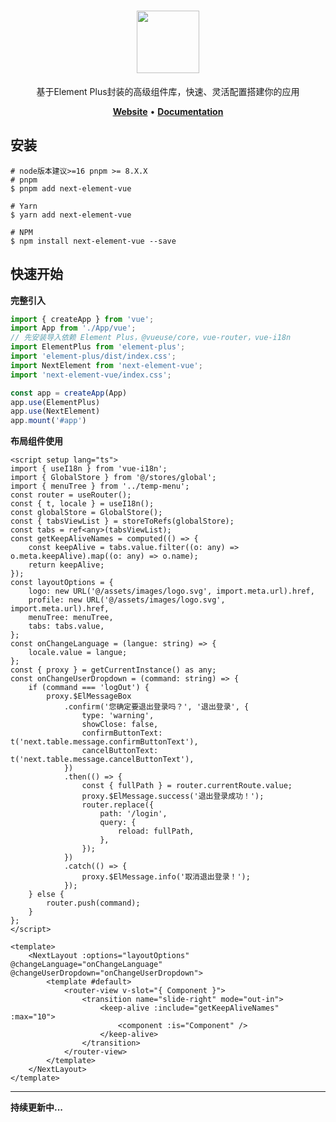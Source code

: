 <h1 align="center">
   <b>
        <a href="https://junehunter.github.io/next-element-vue" target="_blank"><img height="100px" src="https://junehunter.github.io/next-element-vue/logo.svg" /></a><br>
    </b>
</h1>
<p align="center">基于Element Plus封装的高级组件库，快速、灵活配置搭建你的应用</p>
<p align="center">
    <a href="https://junehunter.github.io/next-element-vue" target="_blank"><b>Website</b></a> •
    <a href="https://junehunter.github.io/next-element-vue" target="_blank"><b>Documentation</b></a>
</p>

## 安装

```shell
# node版本建议>=16 pnpm >= 8.X.X
# pnpm
$ pnpm add next-element-vue

# Yarn
$ yarn add next-element-vue

# NPM
$ npm install next-element-vue --save
```

## 快速开始
**完整引入**
```typescript
import { createApp } from 'vue';
import App from './App/vue';
// 先安装导入依赖 Element Plus，@vueuse/core，vue-router，vue-i18n
import ElementPlus from 'element-plus';
import 'element-plus/dist/index.css';
import NextElement from 'next-element-vue';
import 'next-element-vue/index.css';

const app = createApp(App)
app.use(ElementPlus)
app.use(NextElement)
app.mount('#app')
```

**布局组件使用**
```vue
<script setup lang="ts">
import { useI18n } from 'vue-i18n';
import { GlobalStore } from '@/stores/global';
import { menuTree } from '../temp-menu';
const router = useRouter();
const { t, locale } = useI18n();
const globalStore = GlobalStore();
const { tabsViewList } = storeToRefs(globalStore);
const tabs = ref<any>(tabsViewList);
const getKeepAliveNames = computed(() => {
	const keepAlive = tabs.value.filter((o: any) => o.meta.keepAlive).map((o: any) => o.name);
	return keepAlive;
});
const layoutOptions = {
	logo: new URL('@/assets/images/logo.svg', import.meta.url).href,
	profile: new URL('@/assets/images/logo.svg', import.meta.url).href,
	menuTree: menuTree,
	tabs: tabs.value,
};
const onChangeLanguage = (langue: string) => {
	locale.value = langue;
};
const { proxy } = getCurrentInstance() as any;
const onChangeUserDropdown = (command: string) => {
	if (command === 'logOut') {
		proxy.$ElMessageBox
			.confirm('您确定要退出登录吗？', '退出登录', {
				type: 'warning',
				showClose: false,
				confirmButtonText: t('next.table.message.confirmButtonText'),
				cancelButtonText: t('next.table.message.cancelButtonText'),
			})
			.then(() => {
				const { fullPath } = router.currentRoute.value;
				proxy.$ElMessage.success('退出登录成功！');
				router.replace({
					path: '/login',
					query: {
						reload: fullPath,
					},
				});
			})
			.catch(() => {
				proxy.$ElMessage.info('取消退出登录！');
			});
	} else {
		router.push(command);
	}
};
</script>

<template>
	<NextLayout :options="layoutOptions" @changeLanguage="onChangeLanguage" @changeUserDropdown="onChangeUserDropdown">
		<template #default>
			<router-view v-slot="{ Component }">
				<transition name="slide-right" mode="out-in">
					<keep-alive :include="getKeepAliveNames" :max="10">
						<component :is="Component" />
					</keep-alive>
				</transition>
			</router-view>
		</template>
	</NextLayout>
</template>

```


****
**持续更新中...**